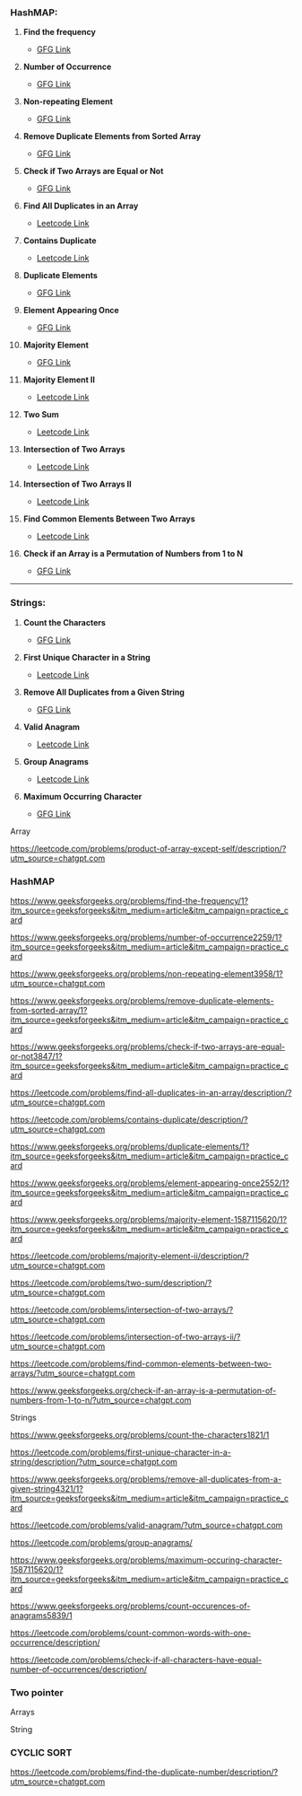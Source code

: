 

### HashMAP:
1. **Find the frequency**
   - [GFG Link](https://www.geeksforgeeks.org/problems/find-the-frequency/1?itm_source=geeksforgeeks&itm_medium=article&itm_campaign=practice_card)
   
2. **Number of Occurrence**
   - [GFG Link](https://www.geeksforgeeks.org/problems/number-of-occurrence2259/1?itm_source=geeksforgeeks&itm_medium=article&itm_campaign=practice_card)
   
3. **Non-repeating Element**
   - [GFG Link](https://www.geeksforgeeks.org/problems/non-repeating-element3958/1?utm_source=chatgpt.com)
   
4. **Remove Duplicate Elements from Sorted Array**
   - [GFG Link](https://www.geeksforgeeks.org/problems/remove-duplicate-elements-from-sorted-array/1?itm_source=geeksforgeeks&itm_medium=article&itm_campaign=practice_card)
   
5. **Check if Two Arrays are Equal or Not**
   - [GFG Link](https://www.geeksforgeeks.org/problems/check-if-two-arrays-are-equal-or-not3847/1?itm_source=geeksforgeeks&itm_medium=article&itm_campaign=practice_card)
   
6. **Find All Duplicates in an Array**
   - [Leetcode Link](https://leetcode.com/problems/find-all-duplicates-in-an-array/description/?utm_source=chatgpt.com)
   
7. **Contains Duplicate**
   - [Leetcode Link](https://leetcode.com/problems/contains-duplicate/description/?utm_source=chatgpt.com)
   
8. **Duplicate Elements**
   - [GFG Link](https://www.geeksforgeeks.org/problems/duplicate-elements/1?itm_source=geeksforgeeks&itm_medium=article&itm_campaign=practice_card)
   
9. **Element Appearing Once**
   - [GFG Link](https://www.geeksforgeeks.org/problems/element-appearing-once2552/1?itm_source=geeksforgeeks&itm_medium=article&itm_campaign=practice_card)
   
10. **Majority Element**
    - [GFG Link](https://www.geeksforgeeks.org/problems/majority-element-1587115620/1?itm_source=geeksforgeeks&itm_medium=article&itm_campaign=practice_card)
   
11. **Majority Element II**
    - [Leetcode Link](https://leetcode.com/problems/majority-element-ii/description/?utm_source=chatgpt.com)
   
12. **Two Sum**
    - [Leetcode Link](https://leetcode.com/problems/two-sum/description/?utm_source=chatgpt.com)
   
13. **Intersection of Two Arrays**
    - [Leetcode Link](https://leetcode.com/problems/intersection-of-two-arrays/?utm_source=chatgpt.com)
   
14. **Intersection of Two Arrays II**
    - [Leetcode Link](https://leetcode.com/problems/intersection-of-two-arrays-ii/?utm_source=chatgpt.com)
   
15. **Find Common Elements Between Two Arrays**
    - [Leetcode Link](https://leetcode.com/problems/find-common-elements-between-two-arrays/?utm_source=chatgpt.com)
   
16. **Check if an Array is a Permutation of Numbers from 1 to N**
    - [GFG Link](https://www.geeksforgeeks.org/check-if-an-array-is-a-permutation-of-numbers-from-1-to-n/?utm_source=chatgpt.com)

---

### Strings:
1. **Count the Characters**
   - [GFG Link](https://www.geeksforgeeks.org/problems/count-the-characters1821/1)
   
2. **First Unique Character in a String**
   - [Leetcode Link](https://leetcode.com/problems/first-unique-character-in-a-string/description/?utm_source=chatgpt.com)
   
3. **Remove All Duplicates from a Given String**
   - [GFG Link](https://www.geeksforgeeks.org/problems/remove-all-duplicates-from-a-given-string4321/1?itm_source=geeksforgeeks&itm_medium=article&itm_campaign=practice_card)
   
4. **Valid Anagram**
   - [Leetcode Link](https://leetcode.com/problems/valid-anagram/?utm_source=chatgpt.com)
   
5. **Group Anagrams**
   - [Leetcode Link](https://leetcode.com/problems/group-anagrams/)
   
6. **Maximum Occurring Character**
   - [GFG Link](https://www.geeksforgeeks.org/problems/maximum-occuring-character-1587115620/1?itm_source=geeksforgeeks&itm_medium=article&itm_campaign=practice_card)
  





Array

https://leetcode.com/problems/product-of-array-except-self/description/?utm_source=chatgpt.com



### HashMAP

https://www.geeksforgeeks.org/problems/find-the-frequency/1?itm_source=geeksforgeeks&itm_medium=article&itm_campaign=practice_card 

https://www.geeksforgeeks.org/problems/number-of-occurrence2259/1?itm_source=geeksforgeeks&itm_medium=article&itm_campaign=practice_card 

https://www.geeksforgeeks.org/problems/non-repeating-element3958/1?utm_source=chatgpt.com 

https://www.geeksforgeeks.org/problems/remove-duplicate-elements-from-sorted-array/1?itm_source=geeksforgeeks&itm_medium=article&itm_campaign=practice_card 

https://www.geeksforgeeks.org/problems/check-if-two-arrays-are-equal-or-not3847/1?itm_source=geeksforgeeks&itm_medium=article&itm_campaign=practice_card 

https://leetcode.com/problems/find-all-duplicates-in-an-array/description/?utm_source=chatgpt.com 

https://leetcode.com/problems/contains-duplicate/description/?utm_source=chatgpt.com

https://www.geeksforgeeks.org/problems/duplicate-elements/1?itm_source=geeksforgeeks&itm_medium=article&itm_campaign=practice_card 

https://www.geeksforgeeks.org/problems/element-appearing-once2552/1?itm_source=geeksforgeeks&itm_medium=article&itm_campaign=practice_card

https://www.geeksforgeeks.org/problems/majority-element-1587115620/1?itm_source=geeksforgeeks&itm_medium=article&itm_campaign=practice_card

https://leetcode.com/problems/majority-element-ii/description/?utm_source=chatgpt.com 

https://leetcode.com/problems/two-sum/description/?utm_source=chatgpt.com

https://leetcode.com/problems/intersection-of-two-arrays/?utm_source=chatgpt.com 

https://leetcode.com/problems/intersection-of-two-arrays-ii/?utm_source=chatgpt.com 

https://leetcode.com/problems/find-common-elements-between-two-arrays/?utm_source=chatgpt.com

https://www.geeksforgeeks.org/check-if-an-array-is-a-permutation-of-numbers-from-1-to-n/?utm_source=chatgpt.com 


Strings

https://www.geeksforgeeks.org/problems/count-the-characters1821/1 

https://leetcode.com/problems/first-unique-character-in-a-string/description/?utm_source=chatgpt.com 

https://www.geeksforgeeks.org/problems/remove-all-duplicates-from-a-given-string4321/1?itm_source=geeksforgeeks&itm_medium=article&itm_campaign=practice_card

https://leetcode.com/problems/valid-anagram/?utm_source=chatgpt.com 

https://leetcode.com/problems/group-anagrams/

https://www.geeksforgeeks.org/problems/maximum-occuring-character-1587115620/1?itm_source=geeksforgeeks&itm_medium=article&itm_campaign=practice_card 

https://www.geeksforgeeks.org/problems/count-occurences-of-anagrams5839/1 

https://leetcode.com/problems/count-common-words-with-one-occurrence/description/ 

https://leetcode.com/problems/check-if-all-characters-have-equal-number-of-occurrences/description/ 




### Two pointer
Arrays 




String




### CYCLIC SORT

https://leetcode.com/problems/find-the-duplicate-number/description/?utm_source=chatgpt.com


